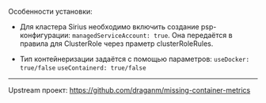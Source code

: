 Особенности установки:

  - Для кластера Sirius необходимо включить создание psp-конфигурации: `managedServiceAccount: true`.
    Она передаётся в правила для ClusterRole через праметр clusterRoleRules.

  - Тип контейнеризации задаётся с помощью параметров:
    `useDocker: true/false`
    `useContainerd: true/false`

---

Upstream проект: https://github.com/draganm/missing-container-metrics